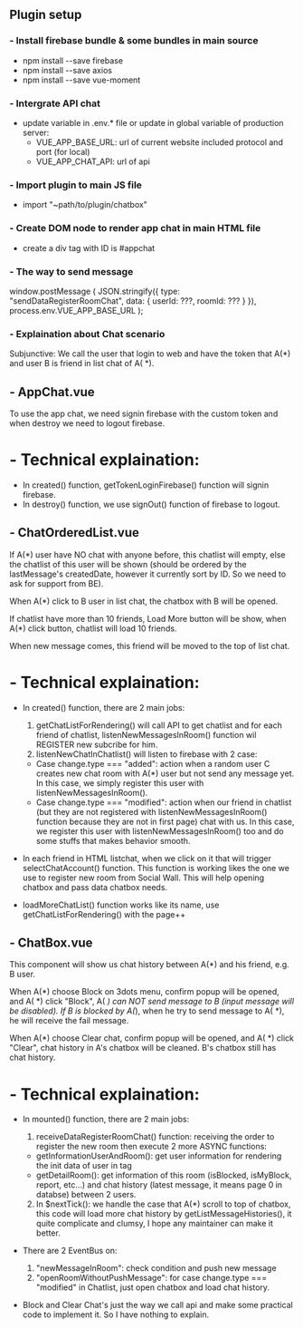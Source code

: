 ## Plugin setup

### - Install firebase bundle & some bundles in main source

- npm install --save firebase
- npm install --save axios
- npm install --save vue-moment

### - Intergrate API chat

- update variable in .env.\* file or update in global variable of production server:
  - VUE_APP_BASE_URL: url of current website included protocol and port (for local)
  - VUE_APP_CHAT_API: url of api

### - Import plugin to main JS file

- import "~path/to/plugin/chatbox"

### - Create DOM node to render app chat in main HTML file

- create a div tag with ID is #appchat

### - The way to send message

window.postMessage (
  JSON.stringify({
    type: "sendDataRegisterRoomChat",
    data: { userId: ???, roomId: ??? }
  }),
  process.env.VUE_APP_BASE_URL
);

### - Explaination about Chat scenario
Subjunctive: We call the user that login to web and have the token that A(*) and user B is friend in list chat of A( *).

## - AppChat.vue
To use the app chat, we need signin firebase with the custom token and when destroy we need to logout firebase.

# - Technical explaination:
- In created() function, getTokenLoginFirebase() function will signin firebase.
- In destroy() function, we use signOut() function of firebase to logout.

## - ChatOrderedList.vue
If A(*) user have NO chat with anyone before, this chatlist will empty, else the chatlist of this user will be shown (should be ordered by the lastMessage's createdDate, however it currently sort by ID. So we need to ask for support from BE).

When A(*) click to B user in list chat, the chatbox with B will be opened.

If chatlist have more than 10 friends, Load More button will be show, when A(*) click button, chatlist will load 10 friends.

When new message comes, this friend will be moved to the top of list chat.

# - Technical explaination:
- In created() function, there are 2 main jobs: 
  1. getChatListForRendering() will call API to get chatlist and for each friend of chatlist, listenNewMessagesInRoom() function wil REGISTER new subcribe for him.
  2. listenNewChatInChatlist() will listen to firebase with 2 case: 
    - Case change.type === "added": action when a random user C creates new chat room with A(*) user but not send any message yet. In this case, we simply register this user with listenNewMessagesInRoom().
    - Case change.type === "modified": action when our friend in chatlist (but they are not registered with listenNewMessagesInRoom() function because they are not in first page) chat with us. In this case, we register this user with listenNewMessagesInRoom() too and do some stuffs that makes behavior smooth.

- In each friend in HTML listchat, when we click on it that will trigger selectChatAccount() function. This function is working likes the one we use to register new room from Social Wall. This will help opening chatbox and pass data chatbox needs.

- loadMoreChatList() function works like its name, use getChatListForRendering() with the page++

## - ChatBox.vue
This component will show us chat history between A(*) and his friend, e.g. B user.

When A(*) choose Block on 3dots menu, confirm popup will be opened, and A( *) click "Block", A( *) can NOT send message to B (input message will be disabled).
If B is blocked by A(*), when he try to send message to A( *), he will receive the fail message.

When A(*) choose Clear chat, confirm popup will be opened, and A( *) click "Clear", chat history in A's chatbox will be cleaned. B's chatbox still has chat history.

# - Technical explaination:
- In mounted() function, there are 2 main jobs:
  1. receiveDataRegisterRoomChat() function: receiving the order to register the new room then execute 2 more ASYNC functions:
  - getInformationUserAndRoom(): get user information for rendering the init data of user in tag <div class="chatframe__init">
  - getDetailRoom(): get information of this room (isBlocked, isMyBlock, report, etc...) and chat history (latest message, it means page 0 in databse) between 2 users.
  2. In $nextTick(): we handle the case that A(*) scroll to top of chatbox, this code will load more chat history by getListMessageHistories(), it quite complicate and clumsy, I hope any maintainer can make it better.

- There are 2 EventBus on:
  1. "newMessageInRoom": check condition and push new message
  2. "openRoomWithoutPushMessage": for case change.type === "modified" in Chatlist, just open chatbox and load chat history.

- Block and Clear Chat's just the way we call api and make some practical code to implement it. So I have nothing to explain. 

